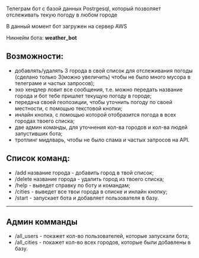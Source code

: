 Телеграм бот с базой данных Postrgesql, который позволяет отслеживать текую погоду в любом городе

В данный момент бот загружен на сервер AWS

Никнейм бота: **weather_bot**

Возможности: 
-----------
- добавлять/удалять 3 города в свой список для отслеживания погоды (сделано только 3(можно увеличить) чтобы не было много мусора в телеграме и частых запросов);
- эхо хендлер ловит все сообщения, т.е. можно передать название города и бот тебе пришлет текущую погоду в городе;
- передача своей геопозиции, чтобы уточнить погоду по своей местности, с помощью текстовой кнопки;
- инлайн кнопка, с помощью которой отобразится погода в всех городах твоего списка;
- две админ команды, для уточнения кол-ва городов и кол-ва людей запустивших бота;
- тротлинг мидлварь, чтобы не было спама и частых запросов на API.


Список команд:
------------
- /add название города - добавить город в твой список;
- /delete название города - удалить город из твоего списка;
- /help - выведет справку по боту и командам;
- /cities - выведет все твои города в списке и инлайн кнопку;
- /start - запускает бота и добавляет пользователя в базу.
----------
Админ комманды
----------
- /all_users - покажет кол-во пользователей, которые запускали бота;
- /all_cities - покажет кол-во всех городов, которые были добавлены в базу.
